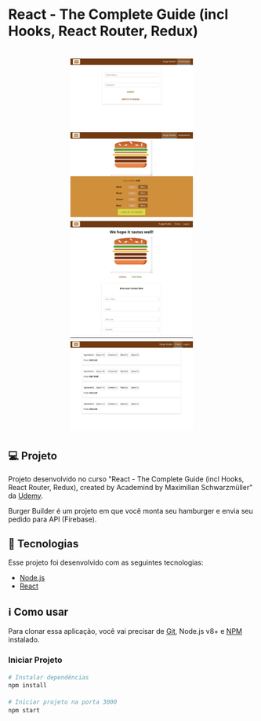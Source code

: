 # React - The Complete Guide (incl Hooks, React Router, Redux)

<h1 align="center">
    <img alt="Login" title="Example" src=".github/login.png" width="250px" />
    <img alt="Burger builder" title="Example" src=".github/burger_builder.png" width="250px" />
    <img alt="Order now" title="Example" src=".github/order_now.png" width="250px" />
    <img alt="Orders" title="Example" src=".github/orders.png" width="250px" />
</h1>

## 💻 Projeto

Projeto desenvolvido no curso "React - The Complete Guide (incl Hooks, React Router, Redux), created by Academind by Maximilian Schwarzmüller" da [Udemy](https://www.udemy.com/course/react-the-complete-guide-incl-redux/).

Burger Builder é um projeto em que você monta seu hamburger e envia seu pedido para API (Firebase).

## :rocket: Tecnologias

Esse projeto foi desenvolvido com as seguintes tecnologias:

- [Node.js](https://nodejs.org/en/)
- [React](https://pt-br.reactjs.org/)

## :information_source: Como usar

Para clonar essa aplicação, você vai precisar de [Git](https://git-scm.com/), Node.js v8+ e [NPM](https://www.npmjs.com/) instalado.

### Iniciar Projeto

```bash
# Instalar dependências
npm install

# Iniciar projeto na porta 3000
npm start
```
